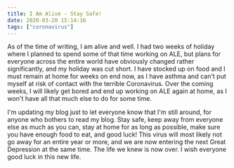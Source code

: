 ```yaml
---
title: I Am Alive - Stay Safe!
date: 2020-03-20 15:14:16
tags: ["coronavirus"]
---
```


As of the time of writing, I am alive and well. I had two weeks of holiday where
I planned to spend some of that time working on ALE, but plans for everyone
across the entire world have obviously changed rather significantly, and my
holiday was cut short. I have stocked up on food and I must remain at home for
weeks on end now, as I have asthma and can't put myself at risk of contact with
the terrible Coronavirus. Over the coming weeks, I will likely get bored and end
up working on ALE again at home, as I won't have all that much else to do for
some time.

I'm updating my blog just to let everyone know that I'm still around, for anyone
who bothers to read my blog. Stay safe, keep away from everyone else as much as
you can, stay at home for as long as possible, make sure you have enough food to
eat, and good luck! This virus will most likely not go away for an entire year
or more, and we are now entering the next Great Depression at the same time. The
life we knew is now over. I wish everyone good luck in this new life.
